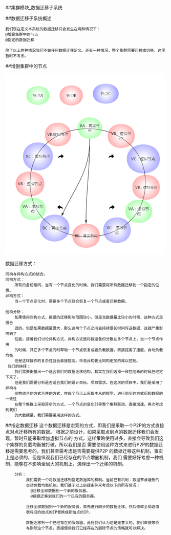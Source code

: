 ##集群模块_数据迁移子系统

##数据迁移子系统概述

    我们现在定义本系统的数据迁移只会发生在两种情况下：
    @增删集群中的节点
    @指定的数据迁移
    
    除了以上两种情况我们不做任何数据迁移定义。还有一种情况，整个集群需要迁移或切换，这里暂时不考虑。
    
##增删集群中的节点

![ss](../image/数据迁移状态转移图示.png)

数据迁移方式：
    
    同构与异构方式的结合。
    同构方式：
        所有的备份相同，当有一个节点变化的时候，我们需要将所有数据迁移到一个指定的位置。
    异构方式：
        当一个节点变化时，需要多个节点联合恢复一个节点或者迁移数据。
        
    结构分析：
        如果使用同构方式，数据的迁移影响范围较小，但是当数据量比较小的时候，这种方式是很合
        适的。但是如果数据量很大，那么这两个节点之间会持续很长时间传送数据，这就严重影响到了
        性能。接着我们讨论异构方式，异构方式是将数据备份分散在多个节点上，当一个节点作用
        的时候，其它多个节点同时帮助一个节点恢复或者负载数据，直接提高了速度，自动负载均衡
        但是这样操作的复杂性就会直接提高。毕竟异构要比同构更加的难以控制。
     我们的抉择：
        我们需要衡量出一个适合我们的数据迁移结构，其实在我们选择一致性哈希的时候已经定下来了，
        但是我们需要分析是否适合我们的设计目标，项目需求。在这次的项目中，我们是采用了异构与
        同构结合的方式合并的方式，在每个节点上采取主从的模型，进行同步的方式组和数据的一致性
        在整个集群上采取异步的方式，一个节点的变化引导整个集群联动，直接加速。再次考虑到我们
        的大数据量，我们需要采用这样的方式。
        
##指定数据迁移
        这个数据迁移是宏观的方式，即我们是采取一个P2P的方式直接点对点迁移所有的数据。
        根据之前设计，如果采取点到点的数据迁移我们会发现，暂时只能采取增加虚拟节点的
        方式，这样策略使用过多，直接会导致我们这个集群的负载均衡被打破，所以我们是否
        需要使用这种方式来进行P2P的数据迁移是需要思考的，我们甚至需考虑是否需要提供P2P
        的数据迁移这种机制，事实上是必须的，但是纵观我们已经存在的节点增删机制，我们
        需要好好考虑一种机制，能够在不影响全局大的机制上，演绎出一个迁移的机制。
        
        分析：
             我们需要一个将数据迁移到指定数据库的机制。当前已有机制：数据节点增删的
             自动负载均衡机制。我们基于以上前提条件来考虑以下的所有情况：
               @迁移全部数据到一个新的服务器。
               @数据迁移到我们的一个已有的服务器。
               
             迁移全部数据到一个新的服务器，首先进行同步的数据迁移，然后修改全局路由
             表将旧的结点的IP替换成新结点的IP。
             
             数据迁移到一个已经存在的服务器，此处我们认为这是无意义的，我们直接等价
             与删除这个节点，直接使用我们已经存在的删除节点的策略就可以解决。
             
        
        